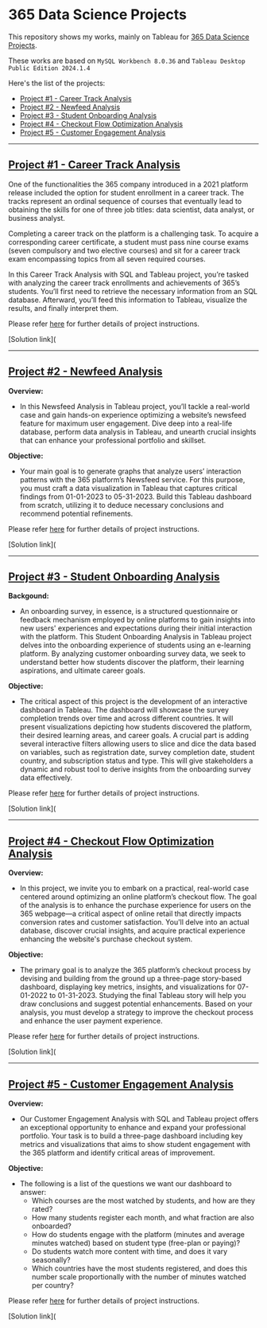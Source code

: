 # 365 Data Science Projects

This repository shows my works, mainly on Tableau for [365 Data Science Projects](https://365datascience.com/projects/).

These works are based on `MySQL Workbench 8.0.36` and `Tableau Desktop Public Edition 2024.1.4`

Here's the list of the projects:
* [Project #1 - Career Track Analysis](https://github.com/ltiongl/365-data-science-projects/edit/main/README.md#project-1---career-track-analysis)
* [Project #2 - Newfeed Analysis](https://github.com/ltiongl/365-data-science-projects/edit/main/README.md#project-2---newfeed-analysis)
* [Project #3 - Student Onboarding Analysis](https://github.com/ltiongl/365-data-science-projects/edit/main/README.md#project-3---student-onboarding-analysis)
* [Project #4 - Checkout Flow Optimization Analysis](https://github.com/ltiongl/365-data-science-projects/edit/main/README.md#project-4---checkout-flow-optimization-analysis)
* [Project #5 - Customer Engagement Analysis](https://github.com/ltiongl/365-data-science-projects/edit/main/README.md#project-5---customer-engagement-analysis)


---

## [Project #1 - Career Track Analysis](https://365datascience.com/projects/career-track-analysis-with-sql-and-tableau/)

One of the functionalities the 365 company introduced in a 2021 platform release included the option for student enrollment in a career track. The tracks represent an ordinal sequence of courses that eventually lead to obtaining the skills for one of three job titles: data scientist, data analyst, or business analyst.

Completing a career track on the platform is a challenging task. To acquire a corresponding career certificate, a student must pass nine course exams (seven compulsory and two elective courses) and sit for a career track exam encompassing topics from all seven required courses.

In this Career Track Analysis with SQL and Tableau project, you’re tasked with analyzing the career track enrollments and achievements of 365’s students. You’ll first need to retrieve the necessary information from an SQL database. Afterward, you’ll feed this information to Tableau, visualize the results, and finally interpret them.

Please refer [here](https://365datascience.com/projects/career-track-analysis-with-sql-and-tableau/) for further details of project instructions.

[Solution link](

--- 

## [Project #2 - Newfeed Analysis](https://365datascience.com/projects/newsfeed-analysis-in-tableau/)

**Overview:**
* In this Newsfeed Analysis in Tableau project, you’ll tackle a real-world case and gain hands-on experience optimizing a website’s newsfeed feature for maximum user engagement. Dive deep into a real-life database, perform data analysis in Tableau, and unearth crucial insights that can enhance your professional portfolio and skillset.

**Objective:**
* Your main goal is to generate graphs that analyze users’ interaction patterns with the 365 platform’s Newsfeed service. For this purpose, you must craft a data visualization in Tableau that captures critical findings from 01-01-2023 to 05-31-2023. Build this Tableau dashboard from scratch, utilizing it to deduce necessary conclusions and recommend potential refinements.

Please refer [here](https://365datascience.com/projects/newsfeed-analysis-in-tableau/) for further details of project instructions.

[Solution link](

--- 

## [Project #3 - Student Onboarding Analysis](https://365datascience.com/projects/student-onboarding-analysis-in-tableau/)

**Backgound:**
* An onboarding survey, in essence, is a structured questionnaire or feedback mechanism employed by online platforms to gain insights into new users' experiences and expectations during their initial interaction with the platform. This Student Onboarding Analysis in Tableau project delves into the onboarding experience of students using an e-learning platform. By analyzing customer onboarding survey data, we seek to understand better how students discover the platform, their learning aspirations, and ultimate career goals.

**Objective:**
* The critical aspect of this project is the development of an interactive dashboard in Tableau. The dashboard will showcase the survey completion trends over time and across different countries. It will present visualizations depicting how students discovered the platform, their desired learning areas, and career goals.
A crucial part is adding several interactive filters allowing users to slice and dice the data based on variables, such as registration date, survey completion date, student country, and subscription status and type. This will give stakeholders a dynamic and robust tool to derive insights from the onboarding survey data effectively.

Please refer [here](https://365datascience.com/projects/student-onboarding-analysis-in-tableau/) for further details of project instructions.

[Solution link](

---

## [Project #4 - Checkout Flow Optimization Analysis](https://365datascience.com/projects/checkout-flow-optimization-analysis-with-sql-and-tableau/)

**Overview:**
* In this project, we invite you to embark on a practical, real-world case centered around optimizing an online platform’s checkout flow. The goal of the analysis is to enhance the purchase experience for users on the 365 webpage—a critical aspect of online retail that directly impacts conversion rates and customer satisfaction. You'll delve into an actual database, discover crucial insights, and acquire practical experience enhancing the website's purchase checkout system.

**Objective:** 
* The primary goal is to analyze the 365 platform’s checkout process by devising and building from the ground up a three-page story-based dashboard, displaying key metrics, insights, and visualizations for 07-01-2022 to 01-31-2023. Studying the final Tableau story will help you draw conclusions and suggest potential enhancements. Based on your analysis, you must develop a strategy to improve the checkout process and enhance the user payment experience.

Please refer [here](https://365datascience.com/projects/checkout-flow-optimization-analysis-with-sql-and-tableau/) for further details of project instructions.

[Solution link](

---

## [Project #5 - Customer Engagement Analysis](https://365datascience.com/projects/customer-engagement-analysis-with-sql-and-tableau/)

**Overview:**
* Our Customer Engagement Analysis with SQL and Tableau project offers an exceptional opportunity to enhance and expand your professional portfolio. Your task is to build a three-page dashboard including key metrics and visualizations that aims to show student engagement with the 365 platform and identify critical areas of improvement. 

**Objective:** 
* The following is a list of the questions we want our dashboard to answer:
  * Which courses are the most watched by students, and how are they rated?
  * How many students register each month, and what fraction are also onboarded?
  * How do students engage with the platform (minutes and average minutes watched) based on student type (free-plan or paying)?
  * Do students watch more content with time, and does it vary seasonally?
  * Which countries have the most students registered, and does this number scale proportionally with the number of minutes watched per country?

Please refer [here](https://365datascience.com/projects/customer-engagement-analysis-with-sql-and-tableau/) for further details of project instructions.

[Solution link](
